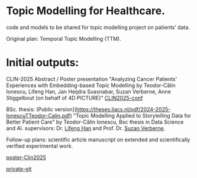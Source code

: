# Topic Modelling for Healthcare.

code and models to be shared for topic modelling project on patients' data.

Original plan: Temporal Topic Modelling (TTM).

# Initial outputs: 

CLIN-2025 Abstract / Poster presentation "Analyzing Cancer Patients' Experiences with Embedding-based Topic Modelling
by Teodor-Călin Ionescu, Lifeng Han, Jan Heijdra Suasnabar, Suzan Verberne, Anne Stiggelbout (on behalf of 4D PICTURE)" [CLIN2025-conf](https://www.ccl.kuleuven.be/CLIN35/posters.html)

 BSc. thesis: 
(Public version](https://theses.liacs.nl/pdf/2024-2025-IonescuTTeodor-Calin.pdf)
"Topic Modelling Applied to Storytelling Data for Better Patient Care" by Teodor-Călin Ionescu, Bsc thesis in Data Science and AI. supervisors: Dr. [Lifeng Han](https://scholar.google.com/citations?user=_vf3E2QAAAAJ&hl=en) and Prof. Dr. [Suzan Verberne](https://www.universiteitleiden.nl/medewerkers/suzan-verberne).

Follow-up plans: scientific article manuscript on extended and scientifically verified experimental work.

[poster-Clin2025](https://github.com/aaronlifenghan/TM4health/blob/main/CLIN2025_TM4health.pdf)

[private-git](https://github.com/aaronlifenghan/TTM)
